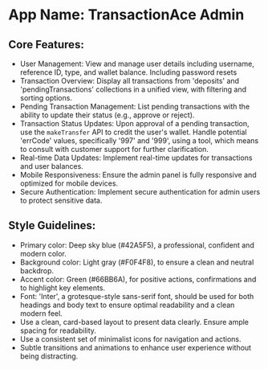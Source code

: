 # **App Name**: TransactionAce Admin

## Core Features:

- User Management: View and manage user details including username, reference ID, type, and wallet balance. Including password resets
- Transaction Overview: Display all transactions from 'deposits' and 'pendingTransactions' collections in a unified view, with filtering and sorting options.
- Pending Transaction Management: List pending transactions with the ability to update their status (e.g., approve or reject).
- Transaction Status Updates: Upon approval of a pending transaction, use the `makeTransfer` API to credit the user's wallet. Handle potential 'errCode' values, specifically '997' and '999', using a tool, which means to consult with customer support for further clarification.
- Real-time Data Updates: Implement real-time updates for transactions and user balances.
- Mobile Responsiveness: Ensure the admin panel is fully responsive and optimized for mobile devices.
- Secure Authentication: Implement secure authentication for admin users to protect sensitive data.

## Style Guidelines:

- Primary color: Deep sky blue (#42A5F5), a professional, confident and modern color.
- Background color: Light gray (#F0F4F8), to ensure a clean and neutral backdrop.
- Accent color: Green (#66BB6A), for positive actions, confirmations and to highlight key elements.
- Font: 'Inter', a grotesque-style sans-serif font, should be used for both headings and body text to ensure optimal readability and a clean modern feel.
- Use a clean, card-based layout to present data clearly. Ensure ample spacing for readability.
- Use a consistent set of minimalist icons for navigation and actions.
- Subtle transitions and animations to enhance user experience without being distracting.